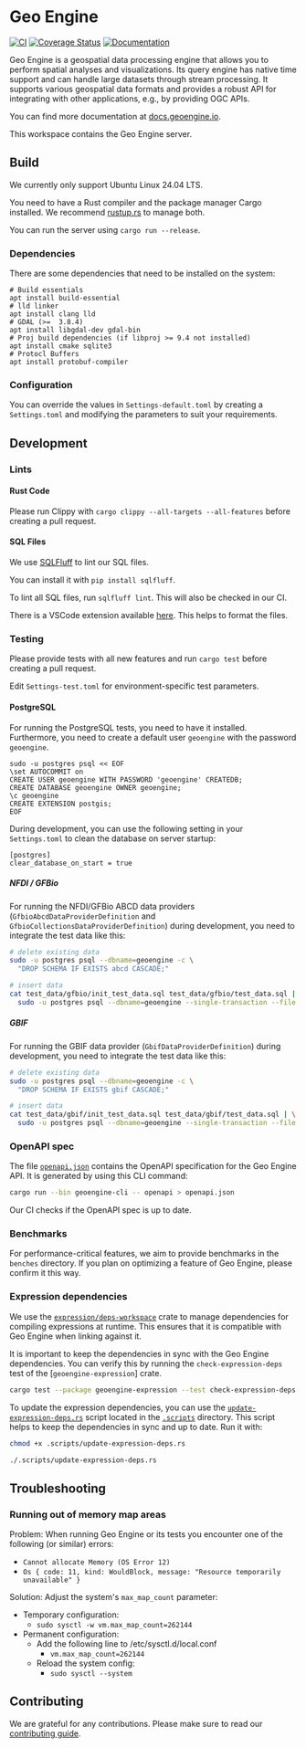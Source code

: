 # Geo Engine

[![CI](https://github.com/geo-engine/geoengine/actions/workflows/ci.yml/badge.svg?event=merge_group)](https://github.com/geo-engine/geoengine/actions/workflows/ci.yml?query=event%3Amerge_group)
[![Coverage Status](https://coveralls.io/repos/github/geo-engine/geoengine/badge.svg?branch=main)](https://coveralls.io/github/geo-engine/geoengine?branch=main)
[![Documentation](https://img.shields.io/badge/documentation-docs.geoengine.io-blue)](https://docs.geoengine.io/)

Geo Engine is a geospatial data processing engine that allows you to perform spatial analyses and visualizations.
Its query engine has native time support and can handle large datasets through stream processing.
It supports various geospatial data formats and provides a robust API for integrating with other applications, e.g., by providing OGC APIs.

You can find more documentation at [docs.geoengine.io](https://docs.geoengine.io/).

This workspace contains the Geo Engine server.

## Build

We currently only support Ubuntu Linux 24.04 LTS.

You need to have a Rust compiler and the package manager Cargo installed.
We recommend [rustup.rs](https://rustup.rs) to manage both.

You can run the server using `cargo run --release`.

### Dependencies

There are some dependencies that need to be installed on the system:

```
# Build essentials
apt install build-essential
# lld linker
apt install clang lld
# GDAL (>=  3.8.4)
apt install libgdal-dev gdal-bin
# Proj build dependencies (if libproj >= 9.4 not installed)
apt install cmake sqlite3
# Protocl Buffers
apt install protobuf-compiler
```

### Configuration

You can override the values in `Settings-default.toml` by creating a `Settings.toml` and modifying the parameters to suit your requirements.

## Development

### Lints

#### Rust Code

Please run Clippy with
`cargo clippy --all-targets --all-features`
before creating a pull request.

#### SQL Files

We use [SQLFluff](https://sqlfluff.com/) to lint our SQL files.

You can install it with `pip install sqlfluff`.

To lint all SQL files, run `sqlfluff lint`.
This will also be checked in our CI.

There is a VSCode extension available [here](https://marketplace.visualstudio.com/items?itemName=dorzey.vscode-sqlfluff).
This helps to format the files.

### Testing

Please provide tests with all new features and run
`cargo test`
before creating a pull request.

Edit `Settings-test.toml` for environment-specific test parameters.

#### PostgreSQL

For running the PostgreSQL tests, you need to have it installed.
Furthermore, you need to create a default user `geoengine` with the password `geoengine`.

```
sudo -u postgres psql << EOF
\set AUTOCOMMIT on
CREATE USER geoengine WITH PASSWORD 'geoengine' CREATEDB;
CREATE DATABASE geoengine OWNER geoengine;
\c geoengine
CREATE EXTENSION postgis;
EOF
```

During development, you can use the following setting in your `Settings.toml` to clean the database on server startup:

```
[postgres]
clear_database_on_start = true
```

##### NFDI / GFBio

For running the NFDI/GFBio ABCD data providers (`GfbioAbcdDataProviderDefinition` and `GfbioCollectionsDataProviderDefinition`) during development, you need to integrate the test data like this:

```bash
# delete existing data
sudo -u postgres psql --dbname=geoengine -c \
  "DROP SCHEMA IF EXISTS abcd CASCADE;"

# insert data
cat test_data/gfbio/init_test_data.sql test_data/gfbio/test_data.sql | \
  sudo -u postgres psql --dbname=geoengine --single-transaction --file -
```

##### GBIF

For running the GBIF data provider (`GbifDataProviderDefinition`) during development, you need to integrate the test data like this:

```bash
# delete existing data
sudo -u postgres psql --dbname=geoengine -c \
  "DROP SCHEMA IF EXISTS gbif CASCADE;"

# insert data
cat test_data/gbif/init_test_data.sql test_data/gbif/test_data.sql | \
  sudo -u postgres psql --dbname=geoengine --single-transaction --file -
```

### OpenAPI spec

The file [`openapi.json`](openapi.json) contains the OpenAPI specification for the Geo Engine API.
It is generated by using this CLI command:

```bash
cargo run --bin geoengine-cli -- openapi > openapi.json
```

Our CI checks if the OpenAPI spec is up to date.

### Benchmarks

For performance-critical features, we aim to provide benchmarks in the `benches` directory.
If you plan on optimizing a feature of Geo Engine, please confirm it this way.

### Expression dependencies

We use the [`expression/deps-workspace`](expression/deps-workspace) crate to manage dependencies for compiling expressions at runtime.
This ensures that it is compatible with Geo Engine when linking against it.

It is important to keep the dependencies in sync with the Geo Engine dependencies.
You can verify this by running the `check-expression-deps` test of the [`geoengine-expression`] crate.

```bash
cargo test --package geoengine-expression --test check-expression-deps
```

To update the expression dependencies, you can use the [`update-expression-deps.rs`](.scripts/update-expression-deps.rs) script located in the [`.scripts`](.scripts) directory.
This script helps to keep the dependencies in sync and up to date.
Run it with:

```bash
chmod +x .scripts/update-expression-deps.rs

./.scripts/update-expression-deps.rs
```

## Troubleshooting

### Running out of memory map areas

Problem: When running Geo Engine or its tests you encounter one of the following (or similar) errors:

- `Cannot allocate Memory (OS Error 12)`
- `Os { code: 11, kind: WouldBlock, message: "Resource temporarily unavailable" }`

Solution: Adjust the system's `max_map_count` parameter:

- Temporary configuration:
  - `sudo sysctl -w vm.max_map_count=262144`
- Permanent configuration:
  - Add the following line to /etc/sysctl.d/local.conf
    - `vm.max_map_count=262144`
  - Reload the system config:
    - `sudo sysctl --system`

## Contributing

We are grateful for any contributions.
Please make sure to read our [contributing guide](CONTRIBUTING.md).
